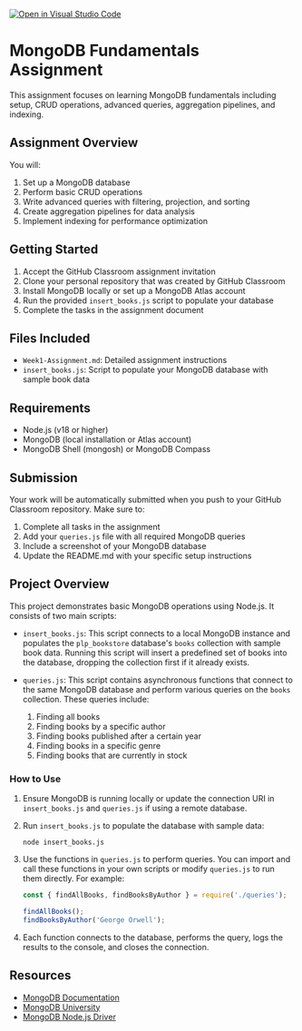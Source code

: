 [![Open in Visual Studio Code](https://classroom.github.com/assets/open-in-vscode-2e0aaae1b6195c2367325f4f02e2d04e9abb55f0b24a779b69b11b9e10269abc.svg)](https://classroom.github.com/online_ide?assignment_repo_id=19789792&assignment_repo_type=AssignmentRepo)
# MongoDB Fundamentals Assignment

This assignment focuses on learning MongoDB fundamentals including setup, CRUD operations, advanced queries, aggregation pipelines, and indexing.

## Assignment Overview

You will:
1. Set up a MongoDB database
2. Perform basic CRUD operations
3. Write advanced queries with filtering, projection, and sorting
4. Create aggregation pipelines for data analysis
5. Implement indexing for performance optimization

## Getting Started

1. Accept the GitHub Classroom assignment invitation
2. Clone your personal repository that was created by GitHub Classroom
3. Install MongoDB locally or set up a MongoDB Atlas account
4. Run the provided `insert_books.js` script to populate your database
5. Complete the tasks in the assignment document

## Files Included

- `Week1-Assignment.md`: Detailed assignment instructions
- `insert_books.js`: Script to populate your MongoDB database with sample book data

## Requirements

- Node.js (v18 or higher)
- MongoDB (local installation or Atlas account)
- MongoDB Shell (mongosh) or MongoDB Compass

## Submission

Your work will be automatically submitted when you push to your GitHub Classroom repository. Make sure to:

1. Complete all tasks in the assignment
2. Add your `queries.js` file with all required MongoDB queries
3. Include a screenshot of your MongoDB database
4. Update the README.md with your specific setup instructions

## Project Overview

This project demonstrates basic MongoDB operations using Node.js. It consists of two main scripts:

- `insert_books.js`: This script connects to a local MongoDB instance and populates the `plp_bookstore` database's `books` collection with sample book data. Running this script will insert a predefined set of books into the database, dropping the collection first if it already exists.

- `queries.js`: This script contains asynchronous functions that connect to the same MongoDB database and perform various queries on the `books` collection. These queries include:
  1. Finding all books
  2. Finding books by a specific author
  3. Finding books published after a certain year
  4. Finding books in a specific genre
  5. Finding books that are currently in stock

### How to Use

1. Ensure MongoDB is running locally or update the connection URI in `insert_books.js` and `queries.js` if using a remote database.

2. Run `insert_books.js` to populate the database with sample data:
   ```
   node insert_books.js
   ```

3. Use the functions in `queries.js` to perform queries. You can import and call these functions in your own scripts or modify `queries.js` to run them directly. For example:
   ```js
   const { findAllBooks, findBooksByAuthor } = require('./queries');

   findAllBooks();
   findBooksByAuthor('George Orwell');
   ```

4. Each function connects to the database, performs the query, logs the results to the console, and closes the connection.

## Resources

- [MongoDB Documentation](https://docs.mongodb.com/)
- [MongoDB University](https://university.mongodb.com/)
- [MongoDB Node.js Driver](https://mongodb.github.io/node-mongodb-native/)
